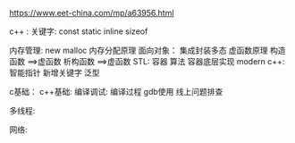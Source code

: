 https://www.eet-china.com/mp/a63956.html

c++ :
关键字:
    const static inline sizeof

内存管理:
    new malloc 内存分配原理
面向对象：
    集成封装多态
    虚函数原理
    构造函数 ==>虚函数
    析构函数 ==>虚函数
STL:
    容器
    算法
    容器底层实现
modern c++:
    智能指针
    新增关键字
    泛型


c基础：
c++基础:
编译调试:
编译过程
gdb使用
线上问题排查

多线程:

网络:

